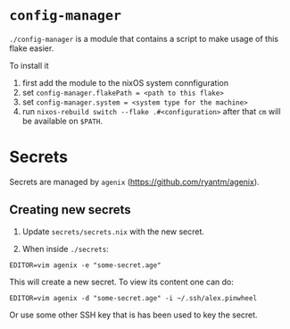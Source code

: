 # `config-manager`
`./config-manager` is a module that contains a script to make usage of this flake easier.

To install it 
1. first add the module to the nixOS system connfiguration
2. set `config-manager.flakePath = <path to this flake>`
3. set `config-manager.system = <system type for the machine>`
4. run `nixos-rebuild switch --flake .#<configuration>`
after that `cm` will be available on `$PATH`.

# Secrets
Secrets are managed by `agenix` (https://github.com/ryantm/agenix).

## Creating new secrets
1. Update `secrets/secrets.nix` with the new secret.

2. When inside `./secrets`:
```
EDITOR=vim agenix -e "some-secret.age"
```

This will create a new secret. To view its content one can do:
```
EDITOR=vim agenix -d "some-secret.age" -i ~/.ssh/alex.pinwheel
```

Or use some other SSH key that is has been used to key the secret.

